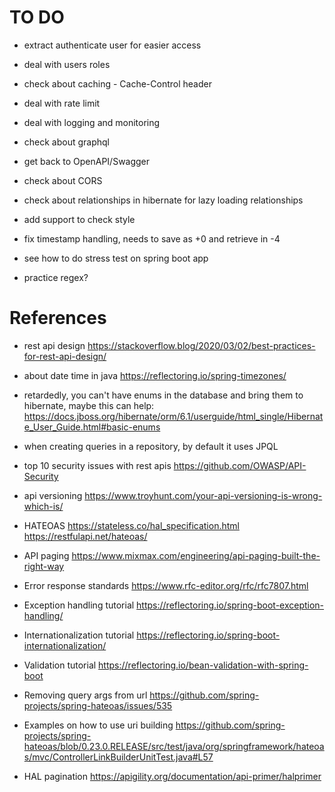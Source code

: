 # TO DO

- extract authenticate user for easier access

- deal with users roles

- check about caching - Cache-Control header

- deal with rate limit

- deal with logging and monitoring

- check about graphql

- get back to OpenAPI/Swagger

- check about CORS

- check about relationships in hibernate for lazy loading relationships

- add support to check style

- fix timestamp handling, needs to save as +0 and retrieve in -4

- see how to do stress test on spring boot app

- practice regex?

# References

- rest api design https://stackoverflow.blog/2020/03/02/best-practices-for-rest-api-design/

- about date time in java https://reflectoring.io/spring-timezones/

- retardedly, you can't have enums in the database and bring them to hibernate, maybe this can help: https://docs.jboss.org/hibernate/orm/6.1/userguide/html_single/Hibernate_User_Guide.html#basic-enums

- when creating queries in a repository, by default it uses JPQL

- top 10 security issues with rest apis https://github.com/OWASP/API-Security

- api versioning https://www.troyhunt.com/your-api-versioning-is-wrong-which-is/

- HATEOAS https://stateless.co/hal_specification.html https://restfulapi.net/hateoas/

- API paging https://www.mixmax.com/engineering/api-paging-built-the-right-way

- Error response standards https://www.rfc-editor.org/rfc/rfc7807.html

- Exception handling tutorial https://reflectoring.io/spring-boot-exception-handling/

- Internationalization tutorial https://reflectoring.io/spring-boot-internationalization/

- Validation tutorial https://reflectoring.io/bean-validation-with-spring-boot

- Removing query args from url https://github.com/spring-projects/spring-hateoas/issues/535

- Examples on how to use uri building https://github.com/spring-projects/spring-hateoas/blob/0.23.0.RELEASE/src/test/java/org/springframework/hateoas/mvc/ControllerLinkBuilderUnitTest.java#L57

- HAL pagination https://apigility.org/documentation/api-primer/halprimer